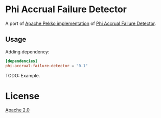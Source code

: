 # Phi Accrual Failure Detector

A port of [Apache Pekko implementation](https://github.com/apache/pekko/blob/7a0fc83e75127f99b630b40f120430f0a975494c/remote/src/main/scala/org/apache/pekko/remote/PhiAccrualFailureDetector.scala) of [Phi Accrual Failure Detector](https://oneofus.la/have-emacs-will-hack/files/HDY04.pdf).

## Usage

Adding dependency:

```toml
[dependencies]
phi-accrual-failure-detector = "0.1"
```

TODO: Example.

# License

[Apache 2.0](LICENSE)

